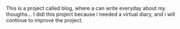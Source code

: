 This is a project called blog, where a can write everyday about my thougths... I didi this project because i needed a virtual diary, and i will continue to improve the project.
